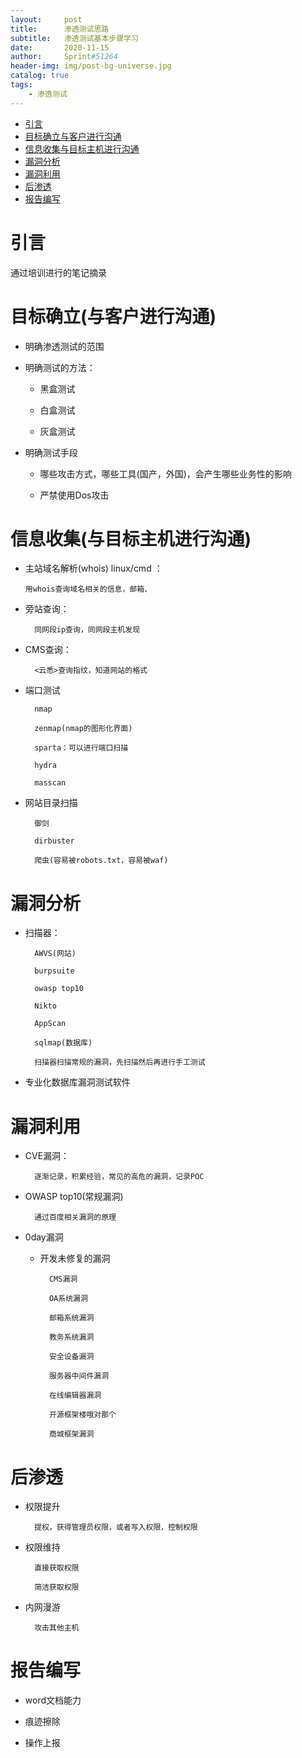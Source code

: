 ```yaml
---
layout:     post
title:      渗透测试思路
subtitle:   渗透测试基本步骤学习
date:       2020-11-15
author:     Sprint#51264
header-img: img/post-bg-universe.jpg
catalog: true
tags:
    - 渗透测试
---
```

<!-- TOC -->

- [引言](#%E5%BC%95%E8%A8%80)
- [目标确立与客户进行沟通](#%E7%9B%AE%E6%A0%87%E7%A1%AE%E7%AB%8B%E4%B8%8E%E5%AE%A2%E6%88%B7%E8%BF%9B%E8%A1%8C%E6%B2%9F%E9%80%9A)
- [信息收集与目标主机进行沟通](#%E4%BF%A1%E6%81%AF%E6%94%B6%E9%9B%86%E4%B8%8E%E7%9B%AE%E6%A0%87%E4%B8%BB%E6%9C%BA%E8%BF%9B%E8%A1%8C%E6%B2%9F%E9%80%9A)
- [漏洞分析](#%E6%BC%8F%E6%B4%9E%E5%88%86%E6%9E%90)
- [漏洞利用](#%E6%BC%8F%E6%B4%9E%E5%88%A9%E7%94%A8)
- [后渗透](#%E5%90%8E%E6%B8%97%E9%80%8F)
- [报告编写](#%E6%8A%A5%E5%91%8A%E7%BC%96%E5%86%99)

<!-- /TOC -->

# 引言

通过培训进行的笔记摘录

# 目标确立(与客户进行沟通)

* 明确渗透测试的范围

* 明确测试的方法：

    - 黑盒测试

    - 白盒测试

    - 灰盒测试



* 明确测试手段
    
    - 哪些攻击方式，哪些工具(国产，外国)，会产生哪些业务性的影响

    - 严禁使用Dos攻击


# 信息收集(与目标主机进行沟通)

* 主站域名解析(whois) linux/cmd ：

      用whois查询域名相关的信息，邮箱、

* 旁站查询：    

        同网段ip查询，同网段主机发现

* CMS查询：

        <云悉>查询指纹，知道网站的格式

            
* 端口测试
        
        nmap

        zenmap(nmap的图形化界面)

        sparta：可以进行端口扫描

        hydra

        masscan

* 网站目录扫描

        御剑

        dirbuster

        爬虫(容易被robots.txt，容易被waf)

# 漏洞分析

* 扫描器：

        AWVS(网站)
        
        burpsuite

        owasp top10

        Nikto

        AppScan

        sqlmap(数据库)

        扫描器扫描常规的漏洞，先扫描然后再进行手工测试

* 专业化数据库漏洞测试软件

# 漏洞利用

* CVE漏洞：

        逐渐记录，积累经验，常见的高危的漏洞，记录POC

* OWASP top10(常规漏洞)

        通过百度相关漏洞的原理

* 0day漏洞

    - 开发未修复的漏洞

            CMS漏洞

            OA系统漏洞

            邮箱系统漏洞

            教务系统漏洞

            安全设备漏洞

            服务器中间件漏洞

            在线编辑器漏洞

            开源框架楼哦对那个

            商城框架漏洞

# 后渗透

* 权限提升

        提权，获得管理员权限，或者写入权限，控制权限

* 权限维持

        直接获取权限

        简洁获取权限

* 内网漫游

        攻击其他主机

# 报告编写

* word文档能力

* 痕迹擦除

* 操作上报
